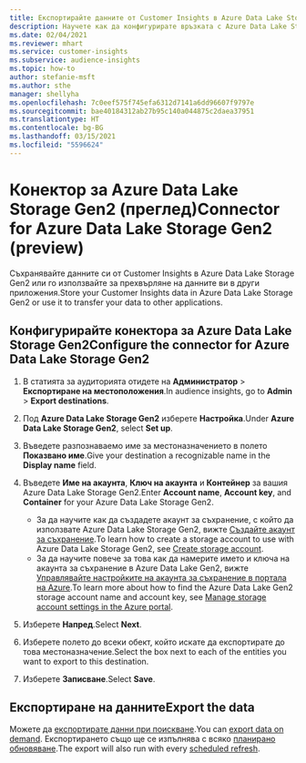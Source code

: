 ```yaml
---
title: Експортирайте данните от Customer Insights в Azure Data Lake Storage Gen2
description: Научете как да конфигурирате връзката с Azure Data Lake Storage Gen2.
ms.date: 02/04/2021
ms.reviewer: mhart
ms.service: customer-insights
ms.subservice: audience-insights
ms.topic: how-to
author: stefanie-msft
ms.author: sthe
manager: shellyha
ms.openlocfilehash: 7c0eef575f745efa6312d7141a6dd96607f9797e
ms.sourcegitcommit: bae40184312ab27b95c140a044875c2daea37951
ms.translationtype: HT
ms.contentlocale: bg-BG
ms.lasthandoff: 03/15/2021
ms.locfileid: "5596624"
---
```

# <a name="connector-for-azure-data-lake-storage-gen2-preview"></a><span data-ttu-id="ed9e9-103">Конектор за Azure Data Lake Storage Gen2 (преглед)</span><span class="sxs-lookup"><span data-stu-id="ed9e9-103">Connector for Azure Data Lake Storage Gen2 (preview)</span></span>

<span data-ttu-id="ed9e9-104">Съхранявайте данните си от Customer Insights в Azure Data Lake Storage Gen2 или го използвайте за прехвърляне на данните ви в други приложения.</span><span class="sxs-lookup"><span data-stu-id="ed9e9-104">Store your Customer Insights data in Azure Data Lake Storage Gen2 or use it to transfer your data to other applications.</span></span>

## <a name="configure-the-connector-for-azure-data-lake-storage-gen2"></a><span data-ttu-id="ed9e9-105">Конфигурирайте конектора за Azure Data Lake Storage Gen2</span><span class="sxs-lookup"><span data-stu-id="ed9e9-105">Configure the connector for Azure Data Lake Storage Gen2</span></span>

1. <span data-ttu-id="ed9e9-106">В статията за аудиторията отидете на **Администратор** > **Експортиране на местоположения**.</span><span class="sxs-lookup"><span data-stu-id="ed9e9-106">In audience insights, go to **Admin** > **Export destinations**.</span></span>

1. <span data-ttu-id="ed9e9-107">Под **Azure Data Lake Storage Gen2** изберете **Настройка**.</span><span class="sxs-lookup"><span data-stu-id="ed9e9-107">Under **Azure Data Lake Storage Gen2**, select **Set up**.</span></span>

1. <span data-ttu-id="ed9e9-108">Въведете разпознаваемо име за местоназначението в полето **Показвано име**.</span><span class="sxs-lookup"><span data-stu-id="ed9e9-108">Give your destination a recognizable name in the **Display name** field.</span></span>

1. <span data-ttu-id="ed9e9-109">Въведете **Име на акаунта**, **Ключ на акаунта** и **Контейнер** за вашия Azure Data Lake Storage Gen2.</span><span class="sxs-lookup"><span data-stu-id="ed9e9-109">Enter **Account name**, **Account key**, and **Container** for your Azure Data Lake Storage Gen2.</span></span>
    - <span data-ttu-id="ed9e9-110">За да научите как да създадете акаунт за съхранение, с който да използвате Azure Data Lake Storage Gen2, вижте [Създайте акаунт за съхранение](/azure/storage/blobs/create-data-lake-storage-account).</span><span class="sxs-lookup"><span data-stu-id="ed9e9-110">To learn how to create a storage account to use with Azure Data Lake Storage Gen2, see [Create storage account](/azure/storage/blobs/create-data-lake-storage-account).</span></span> 
    - <span data-ttu-id="ed9e9-111">За да научите повече за това как да намерите името и ключа на акаунта за съхранение в Azure Data Lake Gen2, вижте [Управлявайте настройките на акаунта за съхранение в портала на Azure](/azure/storage/common/storage-account-manage).</span><span class="sxs-lookup"><span data-stu-id="ed9e9-111">To learn more about how to find the Azure Data Lake Gen2 storage account name and account key, see [Manage storage account settings in the Azure portal](/azure/storage/common/storage-account-manage).</span></span>

1. <span data-ttu-id="ed9e9-112">Изберете **Напред**.</span><span class="sxs-lookup"><span data-stu-id="ed9e9-112">Select **Next**.</span></span>

1. <span data-ttu-id="ed9e9-113">Изберете полето до всеки обект, който искате да експортирате до това местоназначение.</span><span class="sxs-lookup"><span data-stu-id="ed9e9-113">Select the box next to each of the entities you want to export to this destination.</span></span>

1. <span data-ttu-id="ed9e9-114">Изберете **Записване**.</span><span class="sxs-lookup"><span data-stu-id="ed9e9-114">Select **Save**.</span></span>

## <a name="export-the-data"></a><span data-ttu-id="ed9e9-115">Експортиране на данните</span><span class="sxs-lookup"><span data-stu-id="ed9e9-115">Export the data</span></span>

<span data-ttu-id="ed9e9-116">Можете да [експортирате данни при поискване](export-destinations.md#export-data-on-demand).</span><span class="sxs-lookup"><span data-stu-id="ed9e9-116">You can [export data on demand](export-destinations.md#export-data-on-demand).</span></span> <span data-ttu-id="ed9e9-117">Експортирането също ще се изпълнява с всяко [планирано обновяване](system.md#schedule-tab).</span><span class="sxs-lookup"><span data-stu-id="ed9e9-117">The export will also run with every [scheduled refresh](system.md#schedule-tab).</span></span>